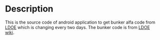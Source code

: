# Description

This is the source code of android application to get bunker alfa code from [LDOE](https://last-day-on-earth-survival.fandom.com/wiki/Last_Day_on_Earth:_Survival_Wiki) which is changing every two days. 
The bunker code is from [LDOE wiki](https://last-day-on-earth-survival.fandom.com/wiki/Bunker_Alfa). 

